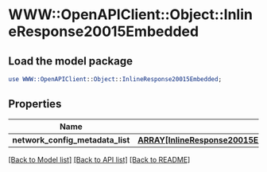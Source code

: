 # WWW::OpenAPIClient::Object::InlineResponse20015Embedded

## Load the model package
```perl
use WWW::OpenAPIClient::Object::InlineResponse20015Embedded;
```

## Properties
Name | Type | Description | Notes
------------ | ------------- | ------------- | -------------
**network_config_metadata_list** | [**ARRAY[InlineResponse20015EmbeddedNetworkConfigMetadataList]**](InlineResponse20015EmbeddedNetworkConfigMetadataList.md) |  | 

[[Back to Model list]](../README.md#documentation-for-models) [[Back to API list]](../README.md#documentation-for-api-endpoints) [[Back to README]](../README.md)


